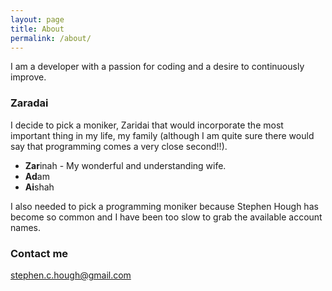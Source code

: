 ```yaml
---
layout: page
title: About
permalink: /about/
---
```


I am a developer with a passion for coding and a desire to continuously improve.

### Zaradai

I decide to pick a moniker, Zaridai that would incorporate the most important thing in my life, my family (although I am quite sure there would say that
programming comes a very close second!!).

* **Zar**inah - My wonderful and understanding wife.
* **Ad**am
* **Ai**shah

I also needed to pick a programming moniker because Stephen Hough has become so common and I have been too slow to grab the available account names.

### Contact me

[stephen.c.hough@gmail.com](mailto:stephen.c.hough@gmail.com)